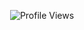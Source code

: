 
<p align="center">
  <img src="https://komarev.com/ghpvc/?username=choir94&color=brightblue" alt="Profile Views">
</p>
